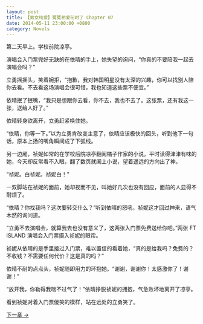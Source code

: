 ```yaml
---
layout: post
title: 【男女纯爱】冤冤相爱何时了 Chapter 07
date: 2014-05-11 23:00:00 +0800
category: Novels
---
```

第二天早上。学校前院凉亭。

演唱会入门票完好无缺的在依晴的手上，她失望的询问，“你真的不要陪我一起去演唱会吗？”

立勇摇摇头，笑着婉拒，“抱歉，我对韩国明星没有太深的兴趣，你可以找别人陪你去看。不去看这场演唱会很可惜，我也知道这些票不便宜。”

依晴抿了抿嘴，“我只是想跟你去看，你不去，我也不去了。这张票，还有我这一张，送给人好了。”

依晴转身欲离开，立勇赶紧唤住她。

“依晴，你等一下。”以为立勇肯改变主意了，依晴应该极快的回头，听到他下一句话，原本上扬的嘴角瞬间成了下弧线。

另一边厢，祯妮如常的在学校后院凉亭翻阅橘子作家的小说。平时读得津津有味的她，今天却反常看不入眼，翻了数页就阖上小说，望着遥远的方向出了神。

“祯妮。白祯妮。祯妮白！”

一双脚站在祯妮的面前，她却视而不见，叫她好几次也没有回应，面前的人显得不耐烦了。

“依晴？你找我吗？这次要转交什么？”听到依晴的怒吼，祯妮这才回过神来，语气木然的询问道。

“立勇不去演唱会，就算我去也没有意义了，这两张入门票免费送给你吧。”两张 FT ISLAND 演唱会入门票摄入祯妮的眼帘。

祯妮从依晴的是手里接过入门票，难以置信的看着她，“真的是给我吗？免费的？不收钱？不需要任何代价？这是真的吗？”

依晴不耐的点点头，祯妮随即用力的环抱她。“谢谢，谢谢你！太感激你了！谢谢！”

“放开我，你勒得我喘不过气了！”依晴挣脱祯妮的拥抱，气急败坏地离开了凉亭。

看到祯妮对着入门票傻笑的模样，站在远处的立勇笑了。

[下一章 →](/novels/2014/05/12/the-sins-of-love-08.html)
